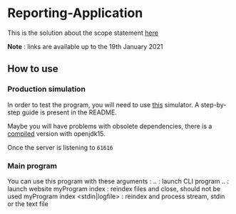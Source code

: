 # Reporting-Application


This is the solution about the scope statement [here](http://dev.axel-chemin.fr/reporting-application/dl/MaintenanceReportTestReqDocV0_1.pdf)

**Note** : links are available up to the 19th January 2021

## How to use

### Production simulation

In order to test the program, you will need to use [this](http://dev.axel-chemin.fr/reporting-application/dl/machine-event-simulator-master.zip) simulator. A step-by-step guide is present in the README.

Maybe you will have problems with obsolete dependencies, there is a [compiled](http://dev.axel-chemin.fr/reporting-application/dl/machine-event-simulator-compiled.zip) version with openjdk15.

Once the server is listening to `61616` 

### Main program

You can use this program with these arguments :
.. : launch CLI program
.. : launch website
myProgram index <Workspace> : reindex files and close, should not be used
myProgram index <Workspace> <stdin|logfile> : reindex and process stream, stdin or the text file






